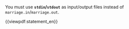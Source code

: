 You must use <strong>`stdin`/`stdout`</strong> as input/output files instead of `marriage.in`/`marriage.out`.

{{viewpdf:statement_en}}